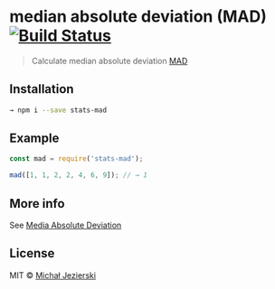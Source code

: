 # median absolute deviation (MAD) [![Build Status](https://travis-ci.org/msn0/stats-mad.svg?branch=master)](http://travis-ci.org/msn0/stats-mad)

> Calculate median absolute deviation [MAD](https://en.wikipedia.org/wiki/Median_absolute_deviation)

## Installation

```sh
→ npm i --save stats-mad
```

## Example

```js
const mad = require('stats-mad');

mad([1, 1, 2, 2, 4, 6, 9]); // → 1
```

## More info

See [Media Absolute Deviation](https://en.wikipedia.org/wiki/Median_absolute_deviation)

## License

MIT &copy; [Michał Jezierski](https://github.com/msn0)
